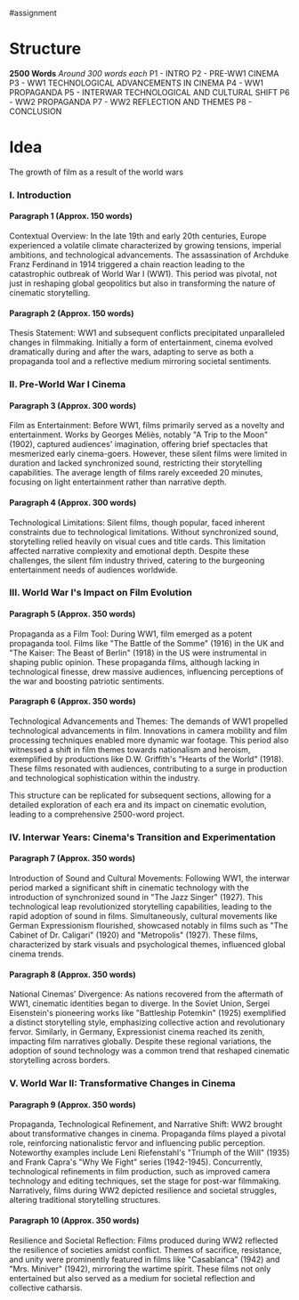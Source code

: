 #assignment 

# Structure

**2500 Words**
*Around 300 words each*
P1 - INTRO
P2 - PRE-WW1 CINEMA
P3 - WW1 TECHNOLOGICAL ADVANCEMENTS IN CINEMA
P4 - WW1 PROPAGANDA
P5 - INTERWAR TECHNOLOGICAL AND CULTURAL SHIFT
P6 - WW2 PROPAGANDA
P7 - WW2 REFLECTION AND THEMES
P8 - CONCLUSION
# Idea

The growth of film as a result of the world wars

### I. Introduction

#### Paragraph 1 (Approx. 150 words)

Contextual Overview: In the late 19th and early 20th centuries, Europe experienced a volatile climate characterized by growing tensions, imperial ambitions, and technological advancements. The assassination of Archduke Franz Ferdinand in 1914 triggered a chain reaction leading to the catastrophic outbreak of World War I (WW1). This period was pivotal, not just in reshaping global geopolitics but also in transforming the nature of cinematic storytelling.

#### Paragraph 2 (Approx. 150 words)

Thesis Statement: WW1 and subsequent conflicts precipitated unparalleled changes in filmmaking. Initially a form of entertainment, cinema evolved dramatically during and after the wars, adapting to serve as both a propaganda tool and a reflective medium mirroring societal sentiments.

### II. Pre-World War I Cinema

#### Paragraph 3 (Approx. 300 words)

Film as Entertainment: Before WW1, films primarily served as a novelty and entertainment. Works by Georges Méliès, notably "A Trip to the Moon" (1902), captured audiences' imagination, offering brief spectacles that mesmerized early cinema-goers. However, these silent films were limited in duration and lacked synchronized sound, restricting their storytelling capabilities. The average length of films rarely exceeded 20 minutes, focusing on light entertainment rather than narrative depth.

#### Paragraph 4 (Approx. 300 words)

Technological Limitations: Silent films, though popular, faced inherent constraints due to technological limitations. Without synchronized sound, storytelling relied heavily on visual cues and title cards. This limitation affected narrative complexity and emotional depth. Despite these challenges, the silent film industry thrived, catering to the burgeoning entertainment needs of audiences worldwide.

### III. World War I's Impact on Film Evolution

#### Paragraph 5 (Approx. 350 words)

Propaganda as a Film Tool: During WW1, film emerged as a potent propaganda tool. Films like "The Battle of the Somme" (1916) in the UK and "The Kaiser: The Beast of Berlin" (1918) in the US were instrumental in shaping public opinion. These propaganda films, although lacking in technological finesse, drew massive audiences, influencing perceptions of the war and boosting patriotic sentiments.

#### Paragraph 6 (Approx. 350 words)

Technological Advancements and Themes: The demands of WW1 propelled technological advancements in film. Innovations in camera mobility and film processing techniques enabled more dynamic war footage. This period also witnessed a shift in film themes towards nationalism and heroism, exemplified by productions like D.W. Griffith's "Hearts of the World" (1918). These films resonated with audiences, contributing to a surge in production and technological sophistication within the industry.

This structure can be replicated for subsequent sections, allowing for a detailed exploration of each era and its impact on cinematic evolution, leading to a comprehensive 2500-word project.

### IV. Interwar Years: Cinema's Transition and Experimentation

#### Paragraph 7 (Approx. 350 words)

Introduction of Sound and Cultural Movements: Following WW1, the interwar period marked a significant shift in cinematic technology with the introduction of synchronized sound in "The Jazz Singer" (1927). This technological leap revolutionized storytelling capabilities, leading to the rapid adoption of sound in films. Simultaneously, cultural movements like German Expressionism flourished, showcased notably in films such as "The Cabinet of Dr. Caligari" (1920) and "Metropolis" (1927). These films, characterized by stark visuals and psychological themes, influenced global cinema trends.

#### Paragraph 8 (Approx. 350 words)

National Cinemas' Divergence: As nations recovered from the aftermath of WW1, cinematic identities began to diverge. In the Soviet Union, Sergei Eisenstein's pioneering works like "Battleship Potemkin" (1925) exemplified a distinct storytelling style, emphasizing collective action and revolutionary fervor. Similarly, in Germany, Expressionist cinema reached its zenith, impacting film narratives globally. Despite these regional variations, the adoption of sound technology was a common trend that reshaped cinematic storytelling across borders.

### V. World War II: Transformative Changes in Cinema

#### Paragraph 9 (Approx. 350 words)

Propaganda, Technological Refinement, and Narrative Shift: WW2 brought about transformative changes in cinema. Propaganda films played a pivotal role, reinforcing nationalistic fervor and influencing public perception. Noteworthy examples include Leni Riefenstahl's "Triumph of the Will" (1935) and Frank Capra's "Why We Fight" series (1942-1945). Concurrently, technological refinements in film production, such as improved camera technology and editing techniques, set the stage for post-war filmmaking. Narratively, films during WW2 depicted resilience and societal struggles, altering traditional storytelling structures.

#### Paragraph 10 (Approx. 350 words)

Resilience and Societal Reflection: Films produced during WW2 reflected the resilience of societies amidst conflict. Themes of sacrifice, resistance, and unity were prominently featured in films like "Casablanca" (1942) and "Mrs. Miniver" (1942), mirroring the wartime spirit. These films not only entertained but also served as a medium for societal reflection and collective catharsis.